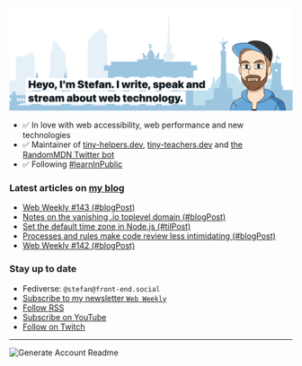 <img alt="Heyo, I'm Stefan. I write and speak about web technology." src="https://raw.githubusercontent.com/stefanjudis/stefanjudis/main/screenshot.png">

- ✅ In love with web accessibility, web performance and new technologies
- ✅ Maintainer of [tiny-helpers.dev](https://tiny-helpers.dev), [tiny-teachers.dev](https://tiny-teachers.dev/) and [the RandomMDN Twitter bot](https://twitter.com/randomMDN)
- ✅ Following [#learnInPublic](https://www.stefanjudis.com/today-i-learned/)
### Latest articles on [my blog](https://www.stefanjudis.com)

<!-- BLOG-POST-LIST:START -->
- [Web Weekly #143 &lpar;#blogPost&rpar;](https://www.stefanjudis.com/blog/web-weekly-143/)
- [Notes on the vanishing .io toplevel domain &lpar;#blogPost&rpar;](https://www.stefanjudis.com/blog/notes-on-the-vanishing-io-toplevel-domain/)
- [Set the default time zone in Node.js &lpar;#tilPost&rpar;](https://www.stefanjudis.com/today-i-learned/set-the-default-time-zone-in-node-js/)
- [Processes and rules make code review less intimidating &lpar;#blogPost&rpar;](https://www.stefanjudis.com/blog/processes-and-rules-make-code-review-less-intimidating/)
- [Web Weekly #142 &lpar;#blogPost&rpar;](https://www.stefanjudis.com/blog/web-weekly-142/)
<!-- BLOG-POST-LIST:END -->

### Stay up to date

- Fediverse: `@stefan@front-end.social`
- [Subscribe to my newsletter `Web Weekly`](https://webweekly.email/)
- [Follow RSS](https://www.stefanjudis.com/feeds/)
- [Subscribe on YouTube](https://youtube.com/c/stefanjudis)
- [Follow on Twitch](https://www.twitch.tv/stefanjudis)

---

![Generate Account Readme](https://github.com/stefanjudis/stefanjudis/workflows/Generate%20Account%20Readme/badge.svg)
